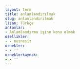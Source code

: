 ```yaml
---
layout: term
title: anlamlandırılmak
slug: anlamlandirilmak
lisan: Türkçe
anlamlar:
- Anlamlandırma işine konu olmak
ozellikler:
- - nesnesiz
ornekler:
- - ''
orneklerkaynak:
- - ''
---
```

